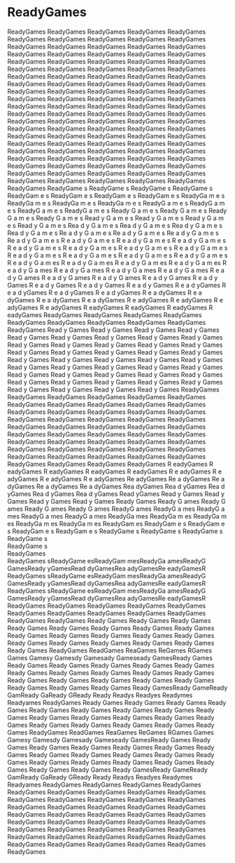 # ReadyGames
ReadyGames
ReadyGames
ReadyGames
ReadyGames
ReadyGames
ReadyGames
ReadyGames
ReadyGames
ReadyGames
ReadyGames
ReadyGames
ReadyGames
ReadyGames
ReadyGames
ReadyGames
ReadyGames
ReadyGames
ReadyGames
ReadyGames
ReadyGames
ReadyGames
ReadyGames
 ReadyGames
  ReadyGames
   ReadyGames
    ReadyGames
     ReadyGames
      ReadyGames
       ReadyGames
        ReadyGames
         ReadyGames
          ReadyGames
           ReadyGames
            ReadyGames
             ReadyGames
              ReadyGames
               ReadyGames
                ReadyGames
                 ReadyGames
                  ReadyGames
                   ReadyGames
                    ReadyGames
                    ReadyGames
                   ReadyGames
                  ReadyGames
                 ReadyGames
                ReadyGames
               ReadyGames
              ReadyGames
             ReadyGames
            ReadyGames
           ReadyGames
          ReadyGames
         ReadyGames
        ReadyGames
       ReadyGames
      ReadyGames
     ReadyGames
    ReadyGames
   ReadyGames
  ReadyGames
 ReadyGames
ReadyGames
ReadyGames
 ReadyGames
  ReadyGames
   ReadyGames
    ReadyGames
     ReadyGames
      ReadyGames
       ReadyGames
        ReadyGames
         ReadyGames
          ReadyGames
           ReadyGames
            ReadyGames
             ReadyGames
              ReadyGames
               ReadyGames
                ReadyGames
                 ReadyGames
                  ReadyGames
                   ReadyGames
                    ReadyGames
                    ReadyGames
                   ReadyGames
                  ReadyGames
                 ReadyGames
                ReadyGames
               ReadyGames
              ReadyGames
             ReadyGames
            ReadyGames
           ReadyGames
          ReadyGames
         ReadyGames
        ReadyGames
       ReadyGames
      ReadyGames
     ReadyGames
    ReadyGames
   ReadyGames
  ReadyGames
 ReadyGames
ReadyGames
ReadyGames
ReadyGame s
ReadyGame  s
ReadyGame   s
ReadyGame    s
ReadyGam e    s
ReadyGam  e    s
ReadyGam   e    s
ReadyGam    e    s
ReadyGa m    e    s
ReadyGa  m    e    s
ReadyGa   m    e    s
ReadyGa    m    e    s
ReadyG a    m    e    s
ReadyG  a    m    e    s
ReadyG   a    m    e    s
ReadyG    a    m    e    s
Ready G    a    m    e    s
Ready  G    a    m    e    s
Ready   G    a    m    e    s
Ready    G    a    m    e    s
Read y    G    a    m    e    s
Read  y    G    a    m    e    s
Read   y    G    a    m    e    s
Read    y    G    a    m    e    s
Rea d    y    G    a    m    e    s
Rea  d    y    G    a    m    e    s
Rea   d    y    G    a    m    e    s
Rea    d    y    G    a    m    e    s
Re a    d    y    G    a    m    e    s
Re  a    d    y    G    a    m    e    s
Re   a    d    y    G    a    m    e    s
Re    a    d    y    G    a    m    e    s
R e    a    d    y    G    a    m    e    s
R  e    a    d    y    G    a    m    e    s
R   e    a    d    y    G    a    m    e    s
R    e    a    d    y    G    a    m    e    s
 R    e    a    d    y    G    a    m    e    s
  R    e    a    d    y    G    a    m    e    s
   R    e    a    d    y    G    a    m    e    s
    R    e    a    d    y    G    a    m    e    s
     R    e    a    d    y    G    a    m    e   s
      R    e    a    d    y    G    a    m    e  s
       R    e    a    d    y    G    a    m    e s
        R    e    a    d    y    G    a    m    es
         R    e    a    d    y    G    a    m   es
          R    e    a    d    y    G    a    m  es
           R    e    a    d    y    G    a    m es
            R    e    a    d    y    G    a    mes
             R    e    a    d    y    G    a   mes
              R    e    a    d    y    G    a  mes
               R    e    a    d    y    G    a mes
                R    e    a    d    y    G    ames
                 R    e    a    d    y    G   ames
                  R    e    a    d    y    G  ames
                   R    e    a    d    y    G ames
                    R    e    a    d    y    Games
                     R    e    a    d    y   Games
                      R    e    a    d    y  Games
                       R    e    a    d    y Games
                        R    e    a    d    yGames
                         R    e    a    d   yGames
                          R    e    a    d  yGames
                           R    e    a    d yGames
                            R    e    a    dyGames
                             R    e    a   dyGames
                              R    e    a  dyGames
                               R    e    a dyGames
                                R    e    adyGames
                                 R    e   adyGames
                                  R    e  adyGames
                                   R    e adyGames
                                    R    eadyGames
                                     R   eadyGames
                                      R  eadyGames
                                       R eadyGames
                                        ReadyGames
                                        ReadyGames
                                        ReadyGames
                                        ReadyGames
                                        ReadyGames
                                        ReadyGames
                                        ReadyGames
                                        ReadyGames
                                        ReadyGames
                                        ReadyGames
                                       Read y Games
                                      Read  y  Games
                                     Read   y   Games
                                    Read    y    Games
                                   Read     y     Games
                                  Read      y      Games
                                 Read       y       Games
                                Read        y        Games
                               Read         y         Games
                              Read          y          Games
                              Read         y           Games
                              Read        y            Games
                              Read       y             Games
                              Read        y            Games
                              Read         y           Games
                              Read          y          Games
                              Read           y         Games
                              Read            y        Games
                              Read             y       Games
                              Read            y        Games
                              Read           y         Games
                              Read          y          Games
                              Read         y           Games
                              Read        y            Games
                              Read       y             Games
                              Read        y            Games
                              Read         y           Games
                              Read          y          Games
                              Read           y         Games
                              Read            y        Games
                              Read             y       Games
                              Read            y        Games
                              Read           y         Games
                              Read          y          Games
                               Read         y         Games
                                Read        y        Games
                                 Read       y       Games
                                  Read      y      Games
                                   Read     y     Games
                                    Read    y    Games
                                     Read   y   Games
                                      Read  y  Games
                                       Read y Games
                                        ReadyGames
                                        ReadyGames
                                        ReadyGames
                                        ReadyGames
                                        ReadyGames
                                       ReadyGames
                                      ReadyGames
                                     ReadyGames
                                    ReadyGames
                                   ReadyGames
                                  ReadyGames
                                 ReadyGames
                                ReadyGames
                               ReadyGames
                              ReadyGames
                             ReadyGames
                            ReadyGames
                           ReadyGames
                          ReadyGames
                         ReadyGames
                        ReadyGames
                       ReadyGames
                      ReadyGames
                     ReadyGames
                    ReadyGames
                   ReadyGames
                  ReadyGames
                 ReadyGames
                ReadyGames
               ReadyGames
              ReadyGames
             ReadyGames
            ReadyGames
           ReadyGames
          ReadyGames
         ReadyGames
        ReadyGames
       ReadyGames
      ReadyGames
     ReadyGames
    ReadyGames
   ReadyGames
  ReadyGames
 ReadyGames
ReadyGames
 ReadyGames
  ReadyGames
   ReadyGames
    ReadyGames
     ReadyGames
    R eadyGames
   R  eadyGames
  R   eadyGames
 R    eadyGames
R     eadyGames
R    e adyGames
R   e  adyGames
R  e   adyGames
R e    adyGames
Re     adyGames
Re    a dyGames
Re   a  dyGames
Re  a   dyGames
Re a    dyGames
Rea     dyGames
Rea    d yGames
Rea   d  yGames
Rea  d   yGames
Rea d    yGames
Read     yGames
Read    y Games
Read   y  Games
Read  y   Games
Read y    Games
Ready     Games
Ready    G ames
Ready   G  ames
Ready  G   ames
Ready G    ames
ReadyG     ames
ReadyG    a mes
ReadyG   a  mes
ReadyG  a   mes
ReadyG a    mes
ReadyGa     mes
ReadyGa    m es
ReadyGa   m  es
ReadyGa  m   es
ReadyGa m    es
ReadyGam     es
ReadyGam    e s
ReadyGam   e  s
ReadyGam  e   s
ReadyGam e    s
ReadyGame     s
ReadyGame    s 
ReadyGame   s  
ReadyGame  s   
ReadyGame s    
ReadyGames     
ReadyGames
sReadyGame
esReadyGam
mesReadyGa
amesReadyG
GamesReady
yGamesRead
dyGamesRea
adyGamesRe
eadyGamesR
ReadyGames
sReadyGame
esReadyGam
mesReadyGa
amesReadyG
GamesReady
yGamesRead
dyGamesRea
adyGamesRe
eadyGamesR
ReadyGames
sReadyGame
esReadyGam
mesReadyGa
amesReadyG
GamesReady
yGamesRead
dyGamesRea
adyGamesRe
eadyGamesR
ReadyGames
ReadyGames
 ReadyGames
  ReadyGames
   ReadyGames
    ReadyGames
     ReadyGames
      ReadyGames
       ReadyGames
        ReadyGames
         ReadyGames
          ReadyGames
         Ready  Games
        Ready    Games
       Ready      Games
      Ready        Games
     Ready          Games
    Ready            Games
   Ready              Games
  Ready                Games
 Ready                  Games
Ready                    Games
 Ready                  Games
  Ready                Games
   Ready              Games
    Ready            Games
     Ready          Games
      Ready        Games
       Ready      Games
        Ready    Games
         Ready  Games
          ReadyGames
           ReadGames
            ReaGames
             ReGames
              RGames
               Games
              Gamesy
             Gamesdy
            Gamesady
           Gameseady
          GamesReady
         Games  Ready
        Games    Ready
       Games      Ready
      Games        Ready
     Games          Ready
    Games            Ready
   Games              Ready
  Games                Ready
 Games                  Ready
Games                    Ready
 Games                  Ready
  Games                Ready
   Games              Ready
    Games            Ready
     Games          Ready
      Games        Ready
       Games      Ready
        Games    Ready
         Games  Ready
          GamesReady
           GameReady
            GamReady
             GaReady
              GReady
               Ready
              Readys
             Readyes
            Readymes
           Readyames
          ReadyGames
         Ready  Games
        Ready    Games
       Ready      Games
      Ready        Games
     Ready          Games
    Ready            Games
   Ready              Games
  Ready                Games
 Ready                  Games
Ready                    Games
 Ready                  Games
  Ready                Games
   Ready              Games
    Ready            Games
     Ready          Games
      Ready        Games
       Ready      Games
        Ready    Games
         Ready  Games
          ReadyGames
           ReadGames
            ReaGames
             ReGames
              RGames
               Games
              Gamesy
             Gamesdy
            Gamesady
           Gameseady
          GamesReady
         Games  Ready
        Games    Ready
       Games      Ready
      Games        Ready
     Games          Ready
    Games            Ready
   Games              Ready
  Games                Ready
 Games                  Ready
Games                    Ready
 Games                  Ready
  Games                Ready
   Games              Ready
    Games            Ready
     Games          Ready
      Games        Ready
       Games      Ready
        Games    Ready
         Games  Ready
          GamesReady
           GameReady
            GamReady
             GaReady
              GReady
               Ready
              Readys
             Readyes
            Readymes
           Readyames
          ReadyGames
          ReadyGames
          ReadyGames
          ReadyGames
          ReadyGames
          ReadyGames
          ReadyGames
          ReadyGames
          ReadyGames
          ReadyGames
          ReadyGames
          ReadyGames
         ReadyGames
        ReadyGames
       ReadyGames
      ReadyGames
     ReadyGames
    ReadyGames
   ReadyGames
  ReadyGames
 ReadyGames
ReadyGames
ReadyGames
ReadyGames
ReadyGames
ReadyGames
ReadyGames
ReadyGames
ReadyGames
ReadyGames
ReadyGames
ReadyGames
ReadyGames
ReadyGames
ReadyGames
ReadyGames
ReadyGames
ReadyGames
ReadyGames
ReadyGames
ReadyGames
ReadyGames
ReadyGames
ReadyGames
ReadyGames
